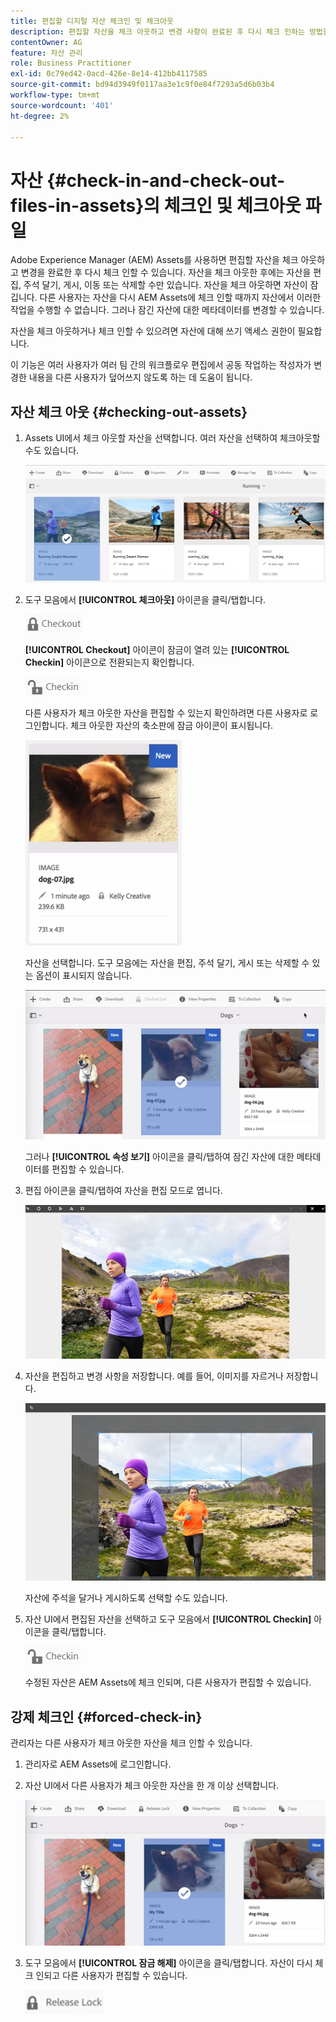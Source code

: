 ```yaml
---
title: 편집할 디지털 자산 체크인 및 체크아웃
description: 편집할 자산을 체크 아웃하고 변경 사항이 완료된 후 다시 체크 인하는 방법을 알아봅니다.
contentOwner: AG
feature: 자산 관리
role: Business Practitioner
exl-id: 0c79ed42-0acd-426e-8e14-412bb4117585
source-git-commit: bd94d3949f0117aa3e1c9f0e84f7293a5d6b03b4
workflow-type: tm+mt
source-wordcount: '401'
ht-degree: 2%

---
```


# 자산 {#check-in-and-check-out-files-in-assets}의 체크인 및 체크아웃 파일

Adobe Experience Manager (AEM) Assets를 사용하면 편집할 자산을 체크 아웃하고 변경을 완료한 후 다시 체크 인할 수 있습니다. 자산을 체크 아웃한 후에는 자산을 편집, 주석 달기, 게시, 이동 또는 삭제할 수만 있습니다. 자산을 체크 아웃하면 자산이 잠깁니다. 다른 사용자는 자산을 다시 AEM Assets에 체크 인할 때까지 자산에서 이러한 작업을 수행할 수 없습니다. 그러나 잠긴 자산에 대한 메타데이터를 변경할 수 있습니다.

자산을 체크 아웃하거나 체크 인할 수 있으려면 자산에 대해 쓰기 액세스 권한이 필요합니다.

이 기능은 여러 사용자가 여러 팀 간의 워크플로우 편집에서 공동 작업하는 작성자가 변경한 내용을 다른 사용자가 덮어쓰지 않도록 하는 데 도움이 됩니다.

## 자산 체크 아웃 {#checking-out-assets}

1. Assets UI에서 체크 아웃할 자산을 선택합니다. 여러 자산을 선택하여 체크아웃할 수도 있습니다.

   ![chlimage_1-468](assets/chlimage_1-468.png)

1. 도구 모음에서 **[!UICONTROL 체크아웃]** 아이콘을 클릭/탭합니다.

   ![chlimage_1-469](assets/chlimage_1-469.png)

   **[!UICONTROL Checkout]** 아이콘이 잠금이 열려 있는 **[!UICONTROL Checkin]** 아이콘으로 전환되는지 확인합니다.

   ![chlimage_1-470](assets/chlimage_1-470.png)

   다른 사용자가 체크 아웃한 자산을 편집할 수 있는지 확인하려면 다른 사용자로 로그인합니다. 체크 아웃한 자산의 축소판에 잠금 아이콘이 표시됩니다.

   ![chlimage_1-471](assets/chlimage_1-471.png)

   자산을 선택합니다. 도구 모음에는 자산을 편집, 주석 달기, 게시 또는 삭제할 수 있는 옵션이 표시되지 않습니다.

   ![chlimage_1-472](assets/chlimage_1-472.png)

   그러나 **[!UICONTROL 속성 보기]** 아이콘을 클릭/탭하여 잠긴 자산에 대한 메타데이터를 편집할 수 있습니다.

1. 편집 아이콘을 클릭/탭하여 자산을 편집 모드로 엽니다.

   ![chlimage_1-473](assets/chlimage_1-473.png)

1. 자산을 편집하고 변경 사항을 저장합니다. 예를 들어, 이미지를 자르거나 저장합니다.

   ![chlimage_1-474](assets/chlimage_1-474.png)

   자산에 주석을 달거나 게시하도록 선택할 수도 있습니다.

1. 자산 UI에서 편집된 자산을 선택하고 도구 모음에서 **[!UICONTROL Checkin]** 아이콘을 클릭/탭합니다.

   ![chlimage_1-475](assets/chlimage_1-475.png)

   수정된 자산은 AEM Assets에 체크 인되며, 다른 사용자가 편집할 수 있습니다.

## 강제 체크인 {#forced-check-in}

관리자는 다른 사용자가 체크 아웃한 자산을 체크 인할 수 있습니다.

1. 관리자로 AEM Assets에 로그인합니다.
1. 자산 UI에서 다른 사용자가 체크 아웃한 자산을 한 개 이상 선택합니다.

   ![chlimage_1-476](assets/chlimage_1-476.png)

1. 도구 모음에서 **[!UICONTROL 잠금 해제]** 아이콘을 클릭/탭합니다. 자산이 다시 체크 인되고 다른 사용자가 편집할 수 있습니다.

   ![chlimage_1-477](assets/chlimage_1-477.png)
